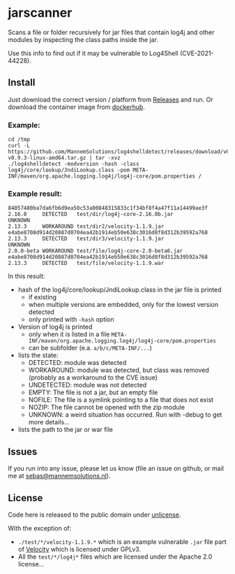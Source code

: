 # jarscanner

Scans a file or folder recursively for jar files that contain log4j and other modules by inspecting the class paths inside the jar.

Use this info to find out if it may be vulnerable to Log4Shell (CVE-2021-44228).

## Install
Just download the correct version / platform from [Releases](https://github.com/MannemSolutions/log4shelldetect/releases) and run.
Or download the container image from [dockerhub](https://hub.docker.com/r/mannemsolutions/log4shelldetect).
### Example:

```
cd /tmp
curl -L https://github.com/MannemSolutions/log4shelldetect/releases/download/v0.9.2b/log4shelldetect-v0.9.3-linux-amd64.tar.gz | tar -xvz
./log4shelldetect -modversion -hash -class log4j/core/lookup/JndiLookup.class -pom META-INF/maven/org.apache.logging.log4j/log4j-core/pom.properties /
```

### Example result:
```
84057480ba7da6fb6d9ea50c53a00848315833c1f34bf8f4a47f11a14499ae3f 2.16.0     DETECTED   test/dir/log4j-core-2.16.0b.jar
UNKNOWN                                                          2.13.3     WORKAROUND test/dir2/velocity-1.1.9.jar
e4abe8708d914d20887d0704ea42b1914eb50e638c3016d8f8d312b39592a768 2.13.3     DETECTED   test/dir3/velocity-1.1.9.jar
UNKNOWN                                                          2.0.0-beta WORKAROUND test/file/log4j-core-2.0-beta6.jar
e4abe8708d914d20887d0704ea42b1914eb50e638c3016d8f8d312b39592a768 2.13.3     DETECTED   test/file/velocity-1.1.9.war
```

In this result:
* hash of the log4j/core/lookup/JndiLookup.class in the jar file is printed
  * if existing
  * when multiple versions are embedded, only for the lowest version detected
  * only printed with `-hash` option
* Version of log4j is printed
  * only when it is listed in a file `META-INF/maven/org.apache.logging.log4j/log4j-core/pom.properties`
  * can be subfolder (e.a. `a/b/c/META-INF/...`)
* lists the state:
  * DETECTED: module was detected
  * WORKAROUND: module was detected, but class was removed (probably as a workaround to the CVE issue)
  * UNDETECTED: module was not detected
  * EMPTY: The file is not a jar, but an empty file
  * NOFILE: The file is a symlink pointing to a file that does not exist
  * NOZIP: The file cannot be opened with the zip module
  * UNKNOWN: a weird situation has occurred. Run with -debug to get more details...
* lists the path to the jar or war file

## Issues
If you run into any issue, please let us know (file an issue on github, or mail me at sebas@mannemsolutions.nl).

## License

Code here is released to the public domain under [unlicense](/LICENSE).

With the exception of:
* `./test/*/velocity-1.1.9.*` which is an example vulnerable `.jar` file part of [Velocity](https://github.com/PaperMC/Velocity) which is licensed under GPLv3.
* All the `test/*/log4j*` files which are licensed under the Apache 2.0 license...
